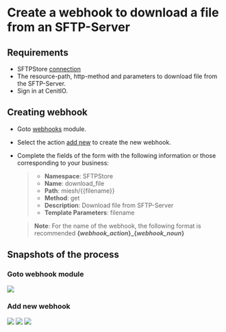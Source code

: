 # Create a webhook to download a file from an SFTP-Server

## Requirements

* SFTPStore [connection](../connections/sftp-store.md)
* The resource-path, http-method and parameters to download file from the SFTP-Server.
* Sign in at CenitIO.[<i class="fa fa-external-link" aria-hidden="true"></i>](https://cenit.io/users/sign_in)

## Creating webhook

* Goto [webhooks](https://cenit.io/plain_webhook) module.
* Select the action [add new](https://cenit.io/plain_webhook/new) to create the new webhook.
* Complete the fields of the form with the following information or those corresponding to your business:

    >- **Namespace**: SFTPStore
    >- **Name**: download_file
    >- **Path**: miesh/{{filename}}
    >- **Method**: get
    >- **Description**: Download file from SFTP-Server
    >- **Template Parameters**: filename

    > **Note**: For the name of the webhook, the following format is recommended **{*webhook_action*}\_{*webhook_noun*}**

## Snapshots of the process

### Goto webhook module

   ![](assets/snapshots/sftp-store-wh/snapshots-001.png)
    
### Add new webhook

   ![](assets/snapshots/sftp-store-wh/snapshots-002.png)
   ![](assets/snapshots/sftp-store-wh/snapshots-003.png)
   ![](assets/snapshots/sftp-store-wh/snapshots-004.png)
